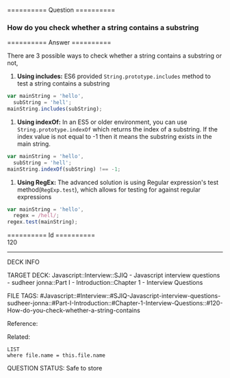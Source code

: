 ========== Question ==========  

### How do you check whether a string contains a substring  

========== Answer ==========  

There are 3 possible ways to check whether a string contains a substring or not,

1. **Using includes:** ES6 provided `String.prototype.includes` method to test a
    string contains a substring

```javascript
var mainString = 'hello',
  subString = 'hell';
mainString.includes(subString);
```

1. **Using indexOf:** In an ES5 or older environment, you can use
    `String.prototype.indexOf` which returns the index of a substring. If the
    index value is not equal to -1 then it means the substring exists in the main
    string.

```javascript
var mainString = 'hello',
  subString = 'hell';
mainString.indexOf(subString) !== -1;
```

1. **Using RegEx:** The advanced solution is using Regular expression's test
    method(`RegExp.test`), which allows for testing for against regular
    expressions

```javascript
var mainString = 'hello',
  regex = /hell/;
regex.test(mainString);
```

========== Id ==========  
120

---

DECK INFO

TARGET DECK: Javascript::Interview::SJIQ - Javascript interview questions - sudheer jonna::Part I - Introduction::Chapter 1 - Interview Questions

FILE TAGS: #Javascript::#Interview::#SJIQ-Javascript-interview-questions-sudheer-jonna::#Part-I-Introduction::#Chapter-1-Interview-Questions::#120-How-do-you-check-whether-a-string-contains

Reference:

Related:

```dataview
LIST
where file.name = this.file.name
```

QUESTION STATUS: Safe to store
